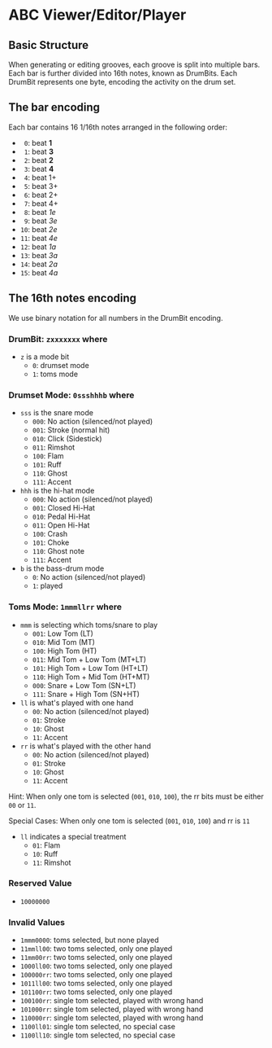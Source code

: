 # ABC Viewer/Editor/Player

## Basic Structure

When generating or editing grooves, each groove is split into multiple bars. Each bar is further divided into 16th notes, known as DrumBits. Each DrumBit represents one byte, encoding the activity on the drum set.

## The bar encoding

Each bar contains 16 1/16th notes arranged in the following order:
- ` 0`: beat **1**
- ` 1`: beat **3**
- ` 2`: beat **2**
- ` 3`: beat **4**
- ` 4`: beat 1+
- ` 5`: beat 3+
- ` 6`: beat 2+
- ` 7`: beat 4+
- ` 8`: beat *1e*
- ` 9`: beat *3e*
- `10`: beat *2e*
- `11`: beat *4e*
- `12`: beat *1a*
- `13`: beat *3a*
- `14`: beat *2a*
- `15`: beat *4a*

## The 16th notes encoding

We use binary notation for all numbers in the DrumBit encoding.

### DrumBit: `zxxxxxxx` where
- `z` is a mode bit
  - `0`: drumset mode
  - `1`: toms mode

### Drumset Mode: `0ssshhhb` where
- `sss` is the snare mode
  - `000`: No action (silenced/not played)
  - `001`: Stroke (normal hit)
  - `010`: Click (Sidestick)
  - `011`: Rimshot
  - `100`: Flam
  - `101`: Ruff
  - `110`: Ghost
  - `111`: Accent
- `hhh` is the hi-hat mode
  - `000`: No action (silenced/not played)
  - `001`: Closed Hi-Hat
  - `010`: Pedal Hi-Hat
  - `011`: Open Hi-Hat
  - `100`: Crash
  - `101`: Choke
  - `110`: Ghost note
  - `111`: Accent
- `b` is the bass-drum mode
  - `0`: No action (silenced/not played)
  - `1`: played

### Toms Mode: `1mmmllrr` where
- `mmm` is selecting which toms/snare to play
  - `001`: Low Tom (LT)
  - `010`: Mid Tom (MT)
  - `100`: High Tom (HT)
  - `011`: Mid Tom + Low Tom (MT+LT)
  - `101`: High Tom + Low Tom (HT+LT)
  - `110`: High Tom + Mid Tom (HT+MT)
  - `000`: Snare + Low Tom (SN+LT)
  - `111`: Snare + High Tom (SN+HT)
- `ll` is what's played with one hand
  - `00`: No action (silenced/not played)
  - `01`: Stroke
  - `10`: Ghost
  - `11`: Accent
- `rr` is what's played with the other hand
  - `00`: No action (silenced/not played)
  - `01`: Stroke
  - `10`: Ghost
  - `11`: Accent

Hint:
When only one tom is selected (`001`, `010`, `100`), the rr bits must be either `00` or `11`.

Special Cases:
When only one tom is selected (`001`, `010`, `100`) and rr is `11`
  - `ll` indicates a special treatment
    - `01`: Flam
    - `10`: Ruff
    - `11`: Rimshot

### Reserved Value
- `10000000`

### Invalid Values
- `1mmm0000`: toms selected, but none played
- `11mmll00`: two toms selected, only one played
- `11mm00rr`: two toms selected, only one played
- `1000ll00`: two toms selected, only one played
- `100000rr`: two toms selected, only one played
- `1011ll00`: two toms selected, only one played
- `101100rr`: two toms selected, only one played
- `100100rr`: single tom selected, played with wrong hand
- `101000rr`: single tom selected, played with wrong hand
- `110000rr`: single tom selected, played with wrong hand
- `1100ll01`: single tom selected, no special case
- `1100ll10`: single tom selected, no special case
